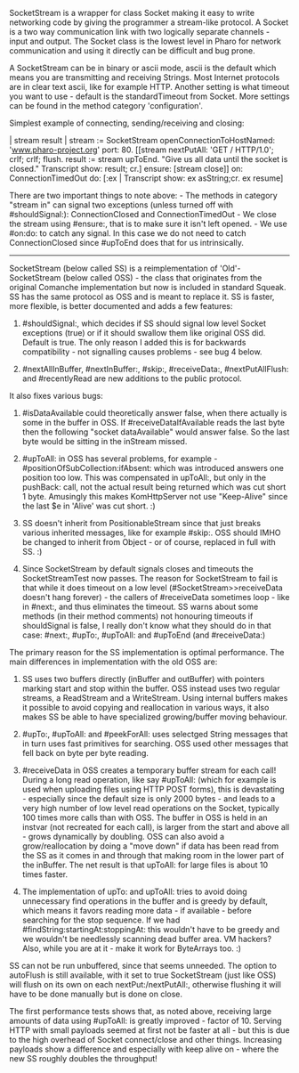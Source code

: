 SocketStream is a wrapper for class Socket making it easy to write networking code by giving the programmer a stream-like protocol. A Socket is a two way communication link with two logically separate channels - input and output. The Socket class is the lowest level in Pharo for network communication and using it directly can be difficult and bug prone.A SocketStream can be in binary or ascii mode, ascii is the default which means you are transmitting and receiving Strings. Most Internet protocols are in clear text ascii, like for example HTTP. Another setting is what timeout you want to use - default is the standardTimeout from Socket. More settings can be found in the method category 'configuration'.Simplest example of connecting, sending/receiving and closing:| stream result |stream := SocketStream openConnectionToHostNamed: 'www.pharo-project.org' port: 80.[[stream nextPutAll: 'GET / HTTP/1.0'; crlf; crlf; flush.result := stream upToEnd. "Give us all data until the socket is closed."Transcript show: result; cr.]	ensure: [stream close]]		on: ConnectionTimedOut		do: [:ex | Transcript show: ex asString;cr. ex resume]There are two important things to note above:	- The methods in category "stream in" can signal two exceptions (unless turned off with #shouldSignal:):		ConnectionClosed and ConnectionTimedOut	- We close the stream using #ensure:, that is to make sure it isn't left opened.	- We use #on:do: to catch any signal. In this case we do not need to catch ConnectionClosed since #upToEnd does that for us intrinsically.----------------SocketStream (below called SS) is a reimplementation of 'Old'-SocketStream (below called OSS) - the class that originates from the original Comanche implementation but now is included in standard Squeak. SS has the same protocol as OSS and is meant to replace it. SS is faster, more flexible, is better documented and adds a few features:1. #shouldSignal:, which decides if SS should signal low level Socket exceptions (true) or if it should swallow them like original OSS did. Default is true. The only reason I added this is for backwards compatibility - not signalling causes problems - see bug 4 below.2. #nextAllInBuffer, #nextInBuffer:, #skip:, #receiveData:, #nextPutAllFlush: and #recentlyRead are new additions to the public protocol.It also fixes various bugs:1. #isDataAvailable could theoretically answer false, when there actually is some in the buffer in OSS. If #receiveDataIfAvailable reads the last byte then the following "socket dataAvailable" would answer false. So the last byte would be sitting in the inStream missed.2. #upToAll: in OSS has several problems, for example - #positionOfSubCollection:ifAbsent: which was introduced answers one position too low. This was compensated in upToAll:, but only in the pushBack: call, not the actual result being returned which was cut short 1 byte. Amusingly this makes KomHttpServer not use "Keep-Alive" since the last $e in 'Alive' was cut short. :)3. SS doesn't inherit from PositionableStream since that just breaks various inherited messages, like for example #skip:. OSS should IMHO be changed to inherit from Object - or of course, replaced in full with SS. :)4. Since SocketStream by default signals closes and timeouts the SocketStreamTest now passes. The reason for SocketStream to fail is that while it does timeout on a low level (#SocketStream>>receiveData doesn't hang forever) - the callers of #receiveData sometimes loop - like in #next:, and thus eliminates the timeout. SS warns about some methods (in their method comments) not honouring timeouts if shouldSignal is false, I really don't know what they should do in that case:	#next:, #upTo:, #upToAll: and #upToEnd (and #receiveData:)The primary reason for the SS implementation is optimal performance. The main differences in implementation with the old OSS are:1. SS uses two buffers directly (inBuffer and outBuffer) with pointers marking start and stop within the buffer. OSS instead uses two regular streams, a ReadStream and a WriteStream. Using internal buffers makes it possible to avoid copying and reallocation in various ways, it also makes SS be able to have specialized growing/buffer moving behaviour.2. #upTo:, #upToAll: and #peekForAll: uses selectged String messages that in turn uses fast primitives for searching. OSS used other messages that fell back on byte per byte reading.3. #receiveData in OSS creates a temporary buffer stream for each call! During a long read operation, like say #upToAll: (which for example is used when uploading files using HTTP POST forms), this is devastating - especially since the default size is only 2000 bytes - and leads to a very high number of low level read operations on the Socket, typically 100 times more calls than with OSS. The buffer in OSS is held in an instvar (not recreated for each call), is larger from the start and above all - grows dynamically by doubling. OSS can also avoid a grow/reallocation by doing a "move down" if data has been read from the SS as it comes in and through that making room in the lower part of the inBuffer. The net result is that upToAll: for large files is about 10 times faster.4. The implementation of upTo: and upToAll: tries to avoid doing unnecessary find operations in the buffer and is greedy by default, which means it favors reading more data - if available - before searching for the stop sequence. If we had #findString:startingAt:stoppingAt: this wouldn't have to be greedy and we wouldn't be needlessly scanning dead buffer area. VM hackers? Also, while you are at it - make it work for ByteArrays too. :)SS can not be run unbuffered, since that seems unneeded. The option to autoFlush is still available, with it set to true SocketStream (just like OSS) will flush on its own on each nextPut:/nextPutAll:, otherwise flushing it will have to be done manually but is done on close.The first performance tests shows that, as noted above, receiving large amounts of data using #upToAll: is greatly improved - factor of 10. Serving HTTP with small payloads seemed at first not be faster at all - but this is due to the high overhead of Socket connect/close and other things. Increasing payloads show a difference and especially with keep alive on - where the new SS roughly doubles the throughput!